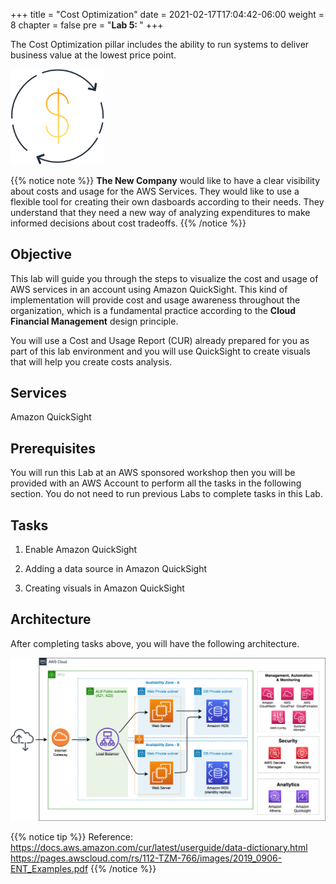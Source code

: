 +++
title = "Cost Optimization"
date = 2021-02-17T17:04:42-06:00
weight = 8
chapter = false
pre = "<b>Lab 5:  </b>"
+++

The Cost Optimization pillar includes the ability to run systems to deliver business value at the lowest price point.

<img src="images/cost.png" alt="drawing" width="150"/>

{{% notice note %}}
**The New Company** would like to have a clear visibility about costs and usage for the AWS Services. They would like to use a flexible tool for creating their own dasboards according to their needs. They understand that they need a new way of analyzing expenditures to make informed decisions about cost tradeoffs.
{{% /notice %}}

## Objective

This lab will guide you through the steps to visualize the cost and usage of AWS services in an account using Amazon QuickSight. This kind of implementation will provide cost and usage awareness throughout the organization, which is a fundamental practice according to the **Cloud Financial Management** design principle.

You will use a Cost and Usage Report (CUR) already prepared for you as part of this lab environment and you will use QuickSight to create visuals that will help you create costs analysis.

## Services

Amazon QuickSight

## Prerequisites

You will run this Lab at an AWS sponsored workshop then you will be provided with an AWS Account to perform all the tasks in the following section. You do not need to run previous Labs to complete tasks in this Lab. 

## Tasks

1. Enable Amazon QuickSight

1. Adding a data source in Amazon QuickSight

1. Creating visuals in Amazon QuickSight

## Architecture

After completing tasks above, you will have the following architecture. 

<img src="images/target-up.png" alt="drawing" width="1200"/>

{{% notice tip %}}
Reference: https://docs.aws.amazon.com/cur/latest/userguide/data-dictionary.html
https://pages.awscloud.com/rs/112-TZM-766/images/2019_0906-ENT_Examples.pdf
{{% /notice %}}

